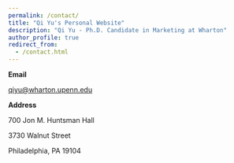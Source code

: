 ```yaml
---
permalink: /contact/
title: "Qi Yu's Personal Website"
description: "Qi Yu - Ph.D. Candidate in Marketing at Wharton"
author_profile: true
redirect_from: 
  - /contact.html
---
```


**Email**

qiyu@wharton.upenn.edu

**Address**

700 Jon M. Huntsman Hall

3730 Walnut Street

Philadelphia, PA 19104
